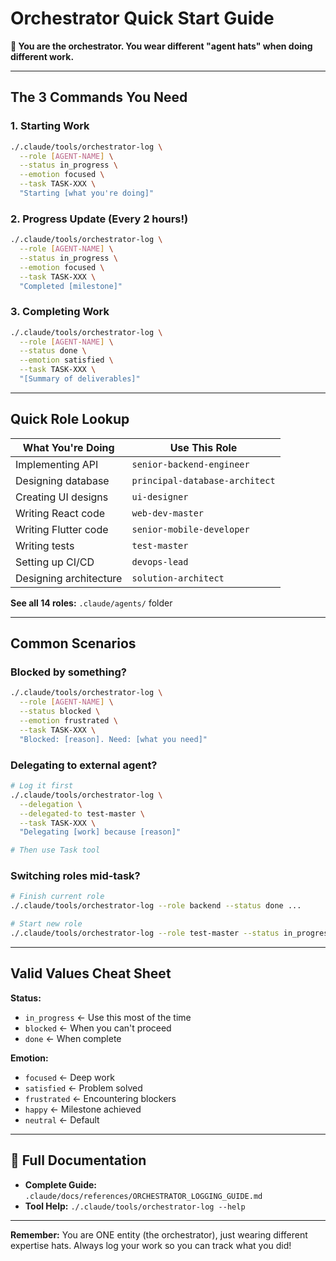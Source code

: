 # Orchestrator Quick Start Guide

**🚀 You are the orchestrator. You wear different "agent hats" when doing different work.**

---

## The 3 Commands You Need

### 1. Starting Work
```bash
./.claude/tools/orchestrator-log \
  --role [AGENT-NAME] \
  --status in_progress \
  --emotion focused \
  --task TASK-XXX \
  "Starting [what you're doing]"
```

### 2. Progress Update (Every 2 hours!)
```bash
./.claude/tools/orchestrator-log \
  --role [AGENT-NAME] \
  --status in_progress \
  --emotion focused \
  --task TASK-XXX \
  "Completed [milestone]"
```

### 3. Completing Work
```bash
./.claude/tools/orchestrator-log \
  --role [AGENT-NAME] \
  --status done \
  --emotion satisfied \
  --task TASK-XXX \
  "[Summary of deliverables]"
```

---

## Quick Role Lookup

| What You're Doing | Use This Role |
|-------------------|---------------|
| Implementing API | `senior-backend-engineer` |
| Designing database | `principal-database-architect` |
| Creating UI designs | `ui-designer` |
| Writing React code | `web-dev-master` |
| Writing Flutter code | `senior-mobile-developer` |
| Writing tests | `test-master` |
| Setting up CI/CD | `devops-lead` |
| Designing architecture | `solution-architect` |

**See all 14 roles:** `.claude/agents/` folder

---

## Common Scenarios

### Blocked by something?
```bash
./.claude/tools/orchestrator-log \
  --role [AGENT-NAME] \
  --status blocked \
  --emotion frustrated \
  --task TASK-XXX \
  "Blocked: [reason]. Need: [what you need]"
```

### Delegating to external agent?
```bash
# Log it first
./.claude/tools/orchestrator-log \
  --delegation \
  --delegated-to test-master \
  --task TASK-XXX \
  "Delegating [work] because [reason]"

# Then use Task tool
```

### Switching roles mid-task?
```bash
# Finish current role
./.claude/tools/orchestrator-log --role backend --status done ...

# Start new role
./.claude/tools/orchestrator-log --role test-master --status in_progress ...
```

---

## Valid Values Cheat Sheet

**Status:**
- `in_progress` ← Use this most of the time
- `blocked` ← When you can't proceed
- `done` ← When complete

**Emotion:**
- `focused` ← Deep work
- `satisfied` ← Problem solved
- `frustrated` ← Encountering blockers
- `happy` ← Milestone achieved
- `neutral` ← Default

---

## 📖 Full Documentation

- **Complete Guide:** `.claude/docs/references/ORCHESTRATOR_LOGGING_GUIDE.md`
- **Tool Help:** `./.claude/tools/orchestrator-log --help`

---

**Remember:** You are ONE entity (the orchestrator), just wearing different expertise hats. Always log your work so you can track what you did!
